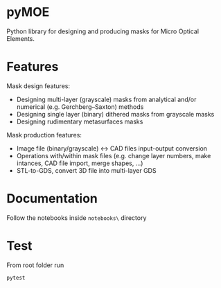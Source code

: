 # pyMOE
Python library for designing and producing masks for Micro Optical Elements. 

# Features
Mask design features: 
* Designing multi-layer (grayscale) masks from analytical and/or numerical (e.g. Gerchberg–Saxton) methods  
* Designing single layer (binary) dithered masks from grayscale masks 
* Designing rudimentary metasurfaces masks  

Mask production features: 
* Image file (binary/grayscale) <-> CAD files input-output conversion  
* Operations with/within mask files (e.g. change layer numbers, make intances, CAD file import, merge shapes, ...) 
* STL-to-GDS, convert 3D file into multi-layer GDS 

# Documentation

Follow the notebooks inside `notebooks\` directory


# Test

From root folder run
```
pytest
```    

